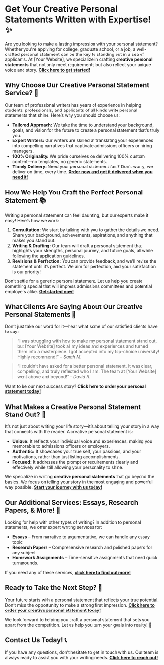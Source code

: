 # Get Your Creative Personal Statements Written with Expertise! ✨

Are you looking to make a lasting impression with your personal statement? Whether you're applying for college, graduate school, or a job, a well-crafted personal statement can be the key to standing out in a sea of applicants. At [Your Website], we specialize in crafting **creative personal statements** that not only meet requirements but also reflect your unique voice and story. [**Click here to get started!**](https://tinyurl.com/topessay?keyword=creative+personal+statements)

## Why Choose Our Creative Personal Statement Service? 🤔

Our team of professional writers has years of experience in helping students, professionals, and applicants of all kinds write personal statements that shine. Here’s why you should choose us:

- **Tailored Approach:** We take the time to understand your background, goals, and vision for the future to create a personal statement that’s truly you.
- **Expert Writers:** Our writers are skilled at translating your experiences into compelling narratives that captivate admissions officers or hiring managers.
- **100% Originality:** We pride ourselves on delivering 100% custom content—no templates, no generic statements.
- **Timely Delivery:** Need your personal statement fast? Don’t worry, we deliver on time, every time. [**Order now and get it delivered when you need it!**](https://tinyurl.com/topessay?keyword=creative+personal+statements)

## How We Help You Craft the Perfect Personal Statement 📚

Writing a personal statement can feel daunting, but our experts make it easy! Here’s how we work:

1. **Consultation:** We start by talking with you to gather the details we need. Share your background, achievements, aspirations, and anything that makes you stand out.
2. **Writing & Drafting:** Our team will draft a personal statement that highlights your strengths, personal journey, and future goals, all while following the application guidelines.
3. **Revisions & Perfection:** You can provide feedback, and we’ll revise the statement until it’s perfect. We aim for perfection, and your satisfaction is our priority!

Don’t settle for a generic personal statement. Let us help you create something special that will impress admissions committees and potential employers alike. [**Get started now!**](https://tinyurl.com/topessay?keyword=creative+personal+statements)

## What Clients Are Saying About Our Creative Personal Statements 💬

Don’t just take our word for it—hear what some of our satisfied clients have to say:

> “I was struggling with how to make my personal statement stand out, but [Your Website] took all my ideas and experiences and turned them into a masterpiece. I got accepted into my top-choice university! Highly recommend!” – _Sarah M._

> “I couldn’t have asked for a better personal statement. It was clear, compelling, and truly reflected who I am. The team at [Your Website] went above and beyond!” – _David R._

Want to be our next success story? [**Click here to order your personal statement today!**](https://tinyurl.com/topessay?keyword=creative+personal+statements)

## What Makes a Creative Personal Statement Stand Out? 🎯

It’s not just about writing your life story—it’s about telling your story in a way that connects with the reader. A creative personal statement is:

- **Unique:** It reflects your individual voice and experiences, making you memorable to admissions officers or employers.
- **Authentic:** It showcases your true self, your passions, and your motivations, rather than just listing accomplishments.
- **Focused:** It addresses the prompt or requirements clearly and effectively while still allowing your personality to shine.

We specialize in writing **creative personal statements** that go beyond the basics. We focus on telling your story in the most engaging and powerful way possible. [**Start your journey with us today!**](https://tinyurl.com/topessay?keyword=creative+personal+statements)

## Our Additional Services: Essays, Research Papers, & More! 📝

Looking for help with other types of writing? In addition to personal statements, we offer expert writing services for:

- **Essays** – From narrative to argumentative, we can handle any essay topic.
- **Research Papers** – Comprehensive research and polished papers for any subject.
- **Homework Assignments** – Time-sensitive assignments that need quick turnarounds.

If you need any of these services, [**click here to find out more!**](https://tinyurl.com/topessay?keyword=creative+personal+statements)

## Ready to Take the Next Step? 🚀

Your future starts with a personal statement that reflects your true potential. Don’t miss the opportunity to make a strong first impression. [**Click here to order your creative personal statement today!**](https://tinyurl.com/topessay?keyword=creative+personal+statements)

We look forward to helping you craft a personal statement that sets you apart from the competition. Let us help you turn your goals into reality! 🌟

## Contact Us Today! 📞

If you have any questions, don’t hesitate to get in touch with us. Our team is always ready to assist you with your writing needs. [**Click here to reach out!**](https://tinyurl.com/topessay?keyword=creative+personal+statements)
